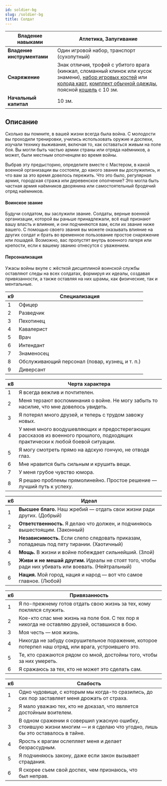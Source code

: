 ```yaml
---
id: soldier-bg
slug: /soldier-bg
title: Солдат
---
```

| **Владение навыками**      | Атлетика, Запугивание                                                                                                                                                                                                                                                                                                            |
| -------------------------- | -------------------------------------------------------------------------------------------------------------------------------------------------------------------------------------------------------------------------------------------------------------------------------------------------------------------------------- |
| **Владение инструментами** | Один игровой набор, транспорт (сухопутный)                                                                                                                                                                                                                                                                                       |
| **Снаряжение**             | Знак отличия, трофей с убитого врага (кинжал, сломанный клинок или кусок знамени), [набор игровых костей](https://ttg.club/items/Dice_Set) или [колода карт](https://ttg.club/items/Playing_Card_Set), [комплект обычной одежды](https://ttg.club/items/Common_Clothes), поясной [кошель](https://ttg.club/items/Pouch) с 10 зм. |
| **Начальный капитал**      | 10 зм.                                                                                                                                                                                                                                                                                                                           |
## Описание
Сколько вы помните, в вашей жизни всегда была война. С молодости вы проходили тренировки, учились использовать оружие и доспехи, изучали технику выживания, включая то, как оставаться живым на поле боя. Вы могли быть частью армии страны или отряда наёмников, а может, были местным ополченцем во время войны.

Выбрав эту предысторию, определите вместе с Мастером, в какой военной организации вы состояли, до какого звания вы дослужились, и что вам за это время довелось пережить. Что это было, регулярная армия, городская стража или деревенское ополчение? Это могла быть частная армия наёмников дворянина или самостоятельный бродячий отряд наёмников.

#### Воинское звание

Будучи солдатом, вы заслужили звание. Солдаты, верные военной организации, которой вы раньше принадлежали, всё ещё признают вашу власть и влияние, и они подчиняются вам, если их звание ниже вашего. С помощью своего звания вы можете оказывать влияние на других солдат и брать во временное пользование простое снаряжение или лошадей. Возможно, вас пропустят внутрь военного лагеря или крепости, если к вашему званию отнесутся с уважением.

#### Персонализация

Ужасы войны вкупе с жёсткой дисциплиной воинской службы оставляют следы на всех солдатах, формируя их идеалы, создавая привязанности, а также оставляя на них шрамы, как физические, так и ментальные.

|к9|Специализация|
|---|---|
|1|Офицер|
|2|Разведчик|
|3|Пехотинец|
|4|Кавалерист|
|5|Врач|
|6|Интендант|
|7|Знаменосец|
|8|Обслуживающий персонал (повар, кузнец, и т. п.)|
|9|Диверсант|

|к8|Черта характера|
|---|---|
|1|Я всегда вежлив и почтителен.|
|2|Меня терзают воспоминания о войне. Не могу забыть то насилие, что мне довелось увидеть.|
|3|Я потерял много друзей, и теперь с трудом завожу новых.|
|4|У меня много воодушевляющих и предостерегающих рассказов из военного прошлого, подходящих практически к любой боевой ситуации.|
|5|Я могу смотреть прямо на адскую гончую, не отводя глаз.|
|6|Мне нравится быть сильным и крушить вещи.|
|7|У меня грубое чувство юмора.|
|8|Я решаю проблемы прямолинейно. Простое решение — лучший путь к успеху.|

|к6|Идеал|
|---|---|
|1|**Высшее благо.** Наш жребий — отдать свои жизни ради других. (Добрый)|
|2|**Ответственность.** Я делаю что должен, и подчиняюсь вышестоящим. (Законный)|
|3|**Независимость.** Если слепо следовать приказам, попадаешь под пяту тирании. (Хаотичный)|
|4|**Мощь.** В жизни и войне побеждает сильнейший. (Злой)|
|5|**Живи и не мешай другим.** Идеалы не стоят того, чтобы ради них убивать или воевать. (Нейтральный)|
|6|**Нация.** Мой город, нация и народ — вот что самое главное. (Любой)|

|к6|Привязанность|
|---|---|
|1|Я по-прежнему готов отдать свою жизнь за тех, кому поклялся служить.|
|2|Кое-кто спас мне жизнь на поле боя. С тех пор я никогда не оставляю друзей, оставшихся в бою.|
|3|Моя честь — моя жизнь.|
|4|Никогда не забуду сокрушительное поражение, которое потерпел наш отряд, или врага, устроившего это.|
|5|Те, кто сражаются рядом со мной, достойны того, чтобы за них умереть.|
|6|Я сражаюсь за тех, кто не может это сделать сам.|

|к6|Слабость|
|---|---|
|1|Одно чудовище, с которым мы когда-то сразились, до сих пор заставляет меня дрожать от страха.|
|2|Я мало уважаю тех, кто не доказал, что является достойным воителем.|
|3|В одном сражении я совершил ужасную ошибку, стоившую жизни многим — и я сделаю что угодно, лишь бы это оставалось в тайне.|
|4|Ярость к врагам ослепляет меня и делает безрассудным.|
|5|Я подчиняюсь закону, даже если закон вызывает страдания.|
|6|Я скорее съем свой доспех, чем признаюсь, что был неправ.|